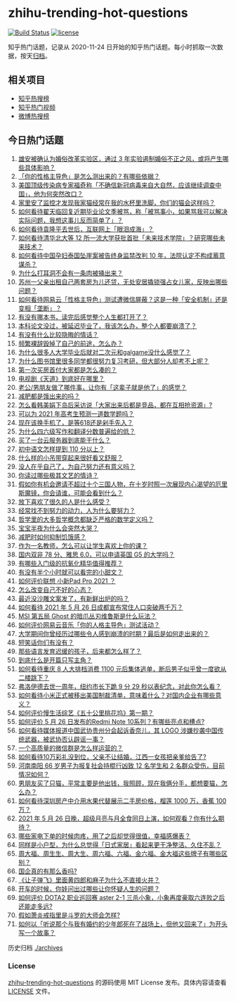 # zhihu-trending-hot-questions

[![Build Status](https://github.com/justjavac/zhihu-trending-hot-questions/workflows/ci/badge.svg?branch=master)](https://github.com/justjavac/zhihu-trending-hot-questions/actions)
[![license](https://img.shields.io/github/license/justjavac/zhihu-trending-hot-questions)](https://github.com/justjavac/zhihu-trending-hot-questions/blob/master/LICENSE)

知乎热门话题，记录从 2020-11-24 日开始的知乎热门话题。每小时抓取一次数据，按天[归档](./archives)。

## 相关项目

- [知乎热搜榜](https://github.com/justjavac/zhihu-trending-top-search)
- [知乎热门视频](https://github.com/justjavac/zhihu-trending-hot-video)
- [微博热搜榜](https://github.com/justjavac/weibo-trending-hot-search)

## 今日热门话题

<!-- BEGIN -->
<!-- 最后更新时间 Thu May 27 2021 06:09:37 GMT+0800 (China Standard Time) -->

1. [雄安被确认为婚俗改革实验区，通过 3
   年实验遏制婚俗不正之风，或将产生哪些具体影响？](https://www.zhihu.com/question/461486744)
2. [「你的性格主导色」是怎么测出来的？有哪些依据？](https://www.zhihu.com/question/461472606)
3. [美国顶级传染病专家福奇称「不确信新冠病毒来自大自然，应该继续调查中国」，他为何突然改口？](https://www.zhihu.com/question/461117023)
4. [家里安了监控才发现我家猫经常在我的水杯里洗脚，你们的猫会这样吗？](https://www.zhihu.com/question/459983017)
5. [如何看待翟天临回复近期毕业论文季被骂，称「被骂事小，如果骂我可以解决实际问题，我想这事儿反而简单了」？](https://www.zhihu.com/question/461528535)
6. [如何看待袁隆平去世后，互联网上「眼泪成海」？](https://www.zhihu.com/question/461143953)
7. [如何看待清华北大等 12
   所一流大学获批首批「未来技术学院」？研究哪些未来技术？](https://www.zhihu.com/question/461372175)
8. [如何看待中国孕妇泰国坠崖案被告终身监禁改判 10
   年，法院认定不构成蓄意谋杀？](https://www.zhihu.com/question/461449495)
9. [为什么打耳洞不会有一条肉被捅出来？](https://www.zhihu.com/question/304771389)
10. [苏州一父亲出租自己两套房为儿还贷，无处安居撬锁强占女儿家，反映出哪些问题？](https://www.zhihu.com/question/461453686)
11. [如何看待网易云「性格主导色」测试遭微信屏蔽？这是一种「安全机制」还是变相「垄断」？](https://www.zhihu.com/question/461505950)
12. [有没有哪本书，读完后感觉整个人生都打开了？](https://www.zhihu.com/question/419528920)
13. [本科论文没过，被延迟毕业了，我该怎么办，整个人都要崩溃了？](https://www.zhihu.com/question/323526847)
14. [有没有什么比较隐晦的情话？](https://www.zhihu.com/question/423230600)
15. [频繁裸辞毁掉了自己的前途，怎么办？](https://www.zhihu.com/question/459501127)
16. [为什么很多人大学毕业后就对二次元和galgame没什么感觉了？](https://www.zhihu.com/question/460275154)
17. [为什么图书馆里很多同学都很努力复习考研，但大部分人却考不上呢？](https://www.zhihu.com/question/430364218)
18. [第一次买房首付大家都是怎么凑的？](https://www.zhihu.com/question/322284293)
19. [电视剧《天道》到底好在哪里？](https://www.zhihu.com/question/457421772)
20. [老公/男朋友做了哪件事，让你有「这辈子就是他了」的感觉？](https://www.zhihu.com/question/421025094)
21. [减肥都是饿出来的吗？](https://www.zhihu.com/question/446278658)
22. [怎么看韩美娟下岛后采访说「大家出来后都是竞品，都在互相抢资源」?](https://www.zhihu.com/question/461480245)
23. [可以为 2021 年高考生预测一道数学题吗？](https://www.zhihu.com/question/458065536)
24. [现在该换手机了，是等618还是剁手先入？](https://www.zhihu.com/question/458977705)
25. [为什么四六级写作和翻译分数普遍给的低？](https://www.zhihu.com/question/40770196)
26. [买了一台云服务器到底能干什么？](https://www.zhihu.com/question/27205559)
27. [初中语文怎样提到 110 分以上？](https://www.zhihu.com/question/311901970)
28. [什么样的小吊带穿起来很好看又舒服？](https://www.zhihu.com/question/446715939)
29. [没人在乎自己了，为自己努力还有意义吗？](https://www.zhihu.com/question/459803278)
30. [你读过哪些极其文艺的情诗？](https://www.zhihu.com/question/370321379)
31. [假如你有机会邀请不超过十个三国人物，在十岁时照一次展现内心渴望的厄里斯魔镜，你会请谁，可能会看到什么？](https://www.zhihu.com/question/461291276)
32. [放下喜欢了很久的人是什么感受？](https://www.zhihu.com/question/451957104)
33. [经常找不到努力的动力，人为什么要努力？](https://www.zhihu.com/question/456632067)
34. [哲学里的大多哲学概念都缺乏严格的数学定义吗？](https://www.zhihu.com/question/455229246)
35. [宝宝半夜为什么会突然大哭？](https://www.zhihu.com/question/457113218)
36. [减肥时如何抑制饥饿感？](https://www.zhihu.com/question/365657997)
37. [作为一名教师，怎么可以让学生喜欢上你的课？](https://www.zhihu.com/question/358526058)
38. [国内双非 78 分、雅思 6.0，可以申请英国 G5 的大学吗？](https://www.zhihu.com/question/457159794)
39. [有哪些入门级的抗氧化精华值得推荐？](https://www.zhihu.com/question/28625340)
40. [有没有半个小时就可以看完的小甜文？](https://www.zhihu.com/question/447942198)
41. [如何评价联想 小新Pad Pro 2021 ？](https://www.zhihu.com/question/457950568)
42. [怎么改变自己不好的心态？](https://www.zhihu.com/question/456286875)
43. [最近没沙雕文案发了，有新鲜出炉的吗？](https://www.zhihu.com/question/455777381)
44. [如何看待 2021 年 5 月 26
    日成都宣布常住人口突破两千万？](https://www.zhihu.com/question/461466462)
45. [MSI 第五局 Ghost 的暗爪丛刃维鲁斯是什么玩法？](https://www.zhihu.com/question/461077434)
46. [如何评价网易云音乐「你的人格主导色」测试活动？](https://www.zhihu.com/question/461473926)
47. [大学期间你曾经历过哪些令人感到崩溃的时期？最后是如何走出来的？](https://www.zhihu.com/question/461290099)
48. [短笑话你们有没有？](https://www.zhihu.com/question/461025294)
49. [那些语言发育迟缓的孩子，后来都怎么样了？](https://www.zhihu.com/question/304955705)
50. [到底什么是开篇只写主角？](https://www.zhihu.com/question/461527777)
51. [如何看待重庆 8 人大排档消费 1100
    元后集体逃单，断后男子似乎曾一度欲从二楼跳下？](https://www.zhihu.com/question/461295626)
52. [弗洛伊德去世一周年，纽约市长下跪 9 分 29
    秒以表纪念，对此你怎么看？](https://www.zhihu.com/question/461467217)
53. [如何看待小米正式被移出美国制裁清单，意味着什么？对国内企业有哪些意义？](https://www.zhihu.com/question/461450557)
54. [如何评价慢生活综艺《五十公里桃花坞》第一期？](https://www.zhihu.com/question/460852490)
55. [如何评价 5 月 26 日发布的Redmi Note
    10系列？有哪些亮点和槽点?](https://www.zhihu.com/question/460620278)
56. [如何看待媒体报道中国武协贵州分会起诉香奈儿，其 LOGO
    涉嫌抄袭中国传统武器，被武协否认辟谣一事？](https://www.zhihu.com/question/461362478)
57. [一个高质量的微信群是怎么样运营的？](https://www.zhihu.com/question/34875569)
58. [如何看待10万彩礼没到位，父亲不让结婚，江西一女孩把亲爹给告了?](https://www.zhihu.com/question/460760238)
59. [河南南阳 66 岁男子为报复社会持棍行凶致 12 名学生和 2
    名群众受伤，目前情况如何？](https://www.zhihu.com/question/461425589)
60. [男朋友买了只猫，平常主要是他出钱，我照顾，现在我俩分手，都想要猫，怎么办？](https://www.zhihu.com/question/458381801)
61. [如何看待深圳房产中介用水果代替展示二手房价格，榴莲 1000 万，香蕉 100
    万？](https://www.zhihu.com/question/461327995)
62. [2021 年 5 月 26
    日晚，超级月亮与月全食同日上演，如何观看？你有什么期待？](https://www.zhihu.com/question/461221868)
63. [哪些家电下单的时候肉疼，用了之后却觉得很值，幸福感爆表？](https://www.zhihu.com/question/461218824)
64. [同样是小户型，为什么总觉得「日式家居」看起来更干净整洁、久住不乱？](https://www.zhihu.com/question/456011068)
65. [周大福、周生生、周大生、周六福、六福、金六福、金大福这些牌子有哪些区别？](https://www.zhihu.com/question/32209352)
66. [国企真的有那么香吗?](https://www.zhihu.com/question/459743114)
67. [《让子弹飞》里面黄四郎和麻子为什么不直接火并？](https://www.zhihu.com/question/453864740)
68. [开车的时候，你娃问出过哪些让你怀疑人生的问题？](https://www.zhihu.com/question/461363180)
69. [如何评价 DOTA2 职业巡回赛 aster 2-1
    三杀小象，小象再度豪取六连败之后还能走多远?](https://www.zhihu.com/question/460686728)
70. [假如萧炎戒指里是斗罗的大师会怎样?](https://www.zhihu.com/question/460984638)
71. [如何以「听说那个与我有婚约的少年郎死在了战场上，但他又回来了」为开头写一个故事？](https://www.zhihu.com/question/459096689)

<!-- END -->

历史归档 [./archives](./archives)

### License

[zhihu-trending-hot-questions](https://github.com/justjavac/zhihu-trending-hot-questions)
的源码使用 MIT License 发布。具体内容请查看 [LICENSE](./LICENSE) 文件。
